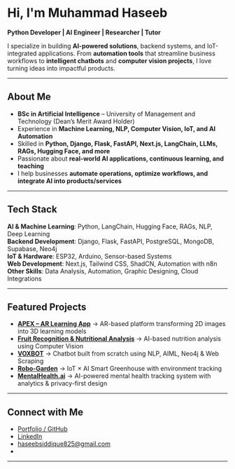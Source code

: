 # Hi, I'm Muhammad Haseeb  

 **Python Developer | AI Engineer | Researcher | Tutor**  

I specialize in building **AI-powered solutions**, backend systems, and IoT-integrated applications. From **automation tools** that streamline business workflows to **intelligent chatbots** and **computer vision projects**, I love turning ideas into impactful products.  

---

## About Me  
- **BSc in Artificial Intelligence** – University of Management and Technology (Dean’s Merit Award Holder)  
- Experience in **Machine Learning, NLP, Computer Vision, IoT, and AI Automation**  
- Skilled in **Python, Django, Flask, FastAPI, Next.js, LangChain, LLMs, RAGs, Hugging Face, and more**  
- Passionate about **real-world AI applications, continuous learning, and teaching**  
- I help businesses **automate operations, optimize workflows, and integrate AI into products/services**  

---

## Tech Stack  

**AI & Machine Learning**: Python, LangChain, Hugging Face, RAGs, NLP, Deep Learning  
**Backend Development**: Django, Flask, FastAPI, PostgreSQL, MongoDB, Supabase, Neo4j  
**IoT & Hardware**: ESP32, Arduino, Sensor-based Systems  
**Web Development**: Next.js, Tailwind CSS, ShadCN, Automation with n8n  
**Other Skills**: Data Analysis, Automation, Graphic Designing, Cloud Integrations  

---

## Featured Projects  

- **[APEX – AR Learning App](#)** → AR-based platform transforming 2D images into 3D learning models  
- **[Fruit Recognition & Nutritional Analysis](https://github.com/HaseebSiddique89/Fruit_Recognition_and_Nutritional_Analysis)** → AI-based nutrition analysis using Computer Vision  
- **[VOXBOT](https://github.com/HaseebSiddique89/VOXBOT)** → Chatbot built from scratch using NLP, AIML, Neo4j & Web Scraping  
- **[Robo-Garden](https://github.com/HaseebSiddique89/TrackBot)** → IoT × AI Smart Greenhouse with environment tracking  
- **[MentalHealth.ai](https://github.com/HaseebSiddique89/Nexium_HaseebSiddique_GrandProject)** → AI-powered mental health tracking system with analytics & privacy-first design  

---

## Connect with Me  

- [Portfolio / GitHub](https://github.com/HaseebSiddique89)  
- [LinkedIn](https://www.linkedin.com/in/haseeb-siddique-1b73b7229/)  
- haseebsiddique825@gmail.com
- 
---
